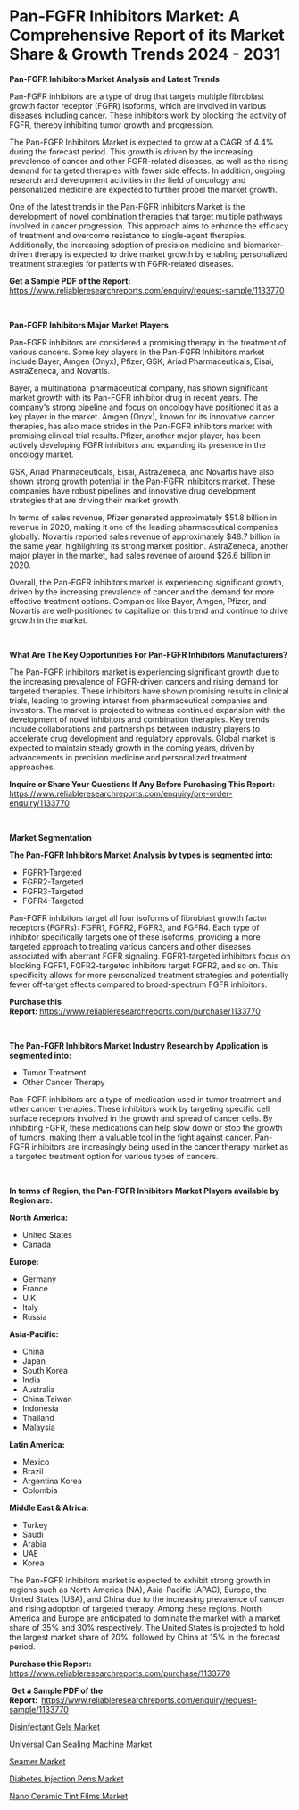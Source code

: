 <p><h1>Pan-FGFR Inhibitors Market: A Comprehensive Report of its Market Share & Growth Trends 2024 - 2031</h1></p><p><strong>Pan-FGFR Inhibitors Market Analysis and Latest Trends</strong></p>
<p><p>Pan-FGFR inhibitors are a type of drug that targets multiple fibroblast growth factor receptor (FGFR) isoforms, which are involved in various diseases including cancer. These inhibitors work by blocking the activity of FGFR, thereby inhibiting tumor growth and progression.</p><p>The Pan-FGFR Inhibitors Market is expected to grow at a CAGR of 4.4% during the forecast period. This growth is driven by the increasing prevalence of cancer and other FGFR-related diseases, as well as the rising demand for targeted therapies with fewer side effects. In addition, ongoing research and development activities in the field of oncology and personalized medicine are expected to further propel the market growth.</p><p>One of the latest trends in the Pan-FGFR Inhibitors Market is the development of novel combination therapies that target multiple pathways involved in cancer progression. This approach aims to enhance the efficacy of treatment and overcome resistance to single-agent therapies. Additionally, the increasing adoption of precision medicine and biomarker-driven therapy is expected to drive market growth by enabling personalized treatment strategies for patients with FGFR-related diseases.</p></p>
<p><strong>Get a Sample PDF of the Report:&nbsp;</strong> <a href="https://www.reliableresearchreports.com/enquiry/request-sample/1133770">https://www.reliableresearchreports.com/enquiry/request-sample/1133770</a></p>
<p>&nbsp;</p>
<p><strong>Pan-FGFR Inhibitors Major Market Players</strong></p>
<p><p>Pan-FGFR inhibitors are considered a promising therapy in the treatment of various cancers. Some key players in the Pan-FGFR Inhibitors market include Bayer, Amgen (Onyx), Pfizer, GSK, Ariad Pharmaceuticals, Eisai, AstraZeneca, and Novartis.</p><p>Bayer, a multinational pharmaceutical company, has shown significant market growth with its Pan-FGFR inhibitor drug in recent years. The company's strong pipeline and focus on oncology have positioned it as a key player in the market. Amgen (Onyx), known for its innovative cancer therapies, has also made strides in the Pan-FGFR inhibitors market with promising clinical trial results. Pfizer, another major player, has been actively developing FGFR inhibitors and expanding its presence in the oncology market.</p><p>GSK, Ariad Pharmaceuticals, Eisai, AstraZeneca, and Novartis have also shown strong growth potential in the Pan-FGFR inhibitors market. These companies have robust pipelines and innovative drug development strategies that are driving their market growth.</p><p>In terms of sales revenue, Pfizer generated approximately $51.8 billion in revenue in 2020, making it one of the leading pharmaceutical companies globally. Novartis reported sales revenue of approximately $48.7 billion in the same year, highlighting its strong market position. AstraZeneca, another major player in the market, had sales revenue of around $26.6 billion in 2020.</p><p>Overall, the Pan-FGFR inhibitors market is experiencing significant growth, driven by the increasing prevalence of cancer and the demand for more effective treatment options. Companies like Bayer, Amgen, Pfizer, and Novartis are well-positioned to capitalize on this trend and continue to drive growth in the market.</p></p>
<p>&nbsp;</p>
<p><strong>What Are The Key Opportunities For Pan-FGFR Inhibitors Manufacturers?</strong></p>
<p><p>The Pan-FGFR inhibitors market is experiencing significant growth due to the increasing prevalence of FGFR-driven cancers and rising demand for targeted therapies. These inhibitors have shown promising results in clinical trials, leading to growing interest from pharmaceutical companies and investors. The market is projected to witness continued expansion with the development of novel inhibitors and combination therapies. Key trends include collaborations and partnerships between industry players to accelerate drug development and regulatory approvals. Global market is expected to maintain steady growth in the coming years, driven by advancements in precision medicine and personalized treatment approaches.</p></p>
<p><strong>Inquire or Share Your Questions If Any Before Purchasing This Report:</strong> <a href="https://www.reliableresearchreports.com/enquiry/pre-order-enquiry/1133770">https://www.reliableresearchreports.com/enquiry/pre-order-enquiry/1133770</a></p>
<p>&nbsp;</p>
<p><strong>Market Segmentation</strong></p>
<p><strong>The Pan-FGFR Inhibitors Market Analysis by types is segmented into:</strong></p>
<p><ul><li>FGFR1-Targeted</li><li>FGFR2-Targeted</li><li>FGFR3-Targeted</li><li>FGFR4-Targeted</li></ul></p>
<p><p>Pan-FGFR inhibitors target all four isoforms of fibroblast growth factor receptors (FGFRs): FGFR1, FGFR2, FGFR3, and FGFR4. Each type of inhibitor specifically targets one of these isoforms, providing a more targeted approach to treating various cancers and other diseases associated with aberrant FGFR signaling. FGFR1-targeted inhibitors focus on blocking FGFR1, FGFR2-targeted inhibitors target FGFR2, and so on. This specificity allows for more personalized treatment strategies and potentially fewer off-target effects compared to broad-spectrum FGFR inhibitors.</p></p>
<p><strong>Purchase this Report:&nbsp;</strong><a href="https://www.reliableresearchreports.com/purchase/1133770">https://www.reliableresearchreports.com/purchase/1133770</a></p>
<p>&nbsp;</p>
<p><strong>The Pan-FGFR Inhibitors Market Industry Research by Application is segmented into:</strong></p>
<p><ul><li>Tumor Treatment</li><li>Other Cancer Therapy</li></ul></p>
<p><p>Pan-FGFR inhibitors are a type of medication used in tumor treatment and other cancer therapies. These inhibitors work by targeting specific cell surface receptors involved in the growth and spread of cancer cells. By inhibiting FGFR, these medications can help slow down or stop the growth of tumors, making them a valuable tool in the fight against cancer. Pan-FGFR inhibitors are increasingly being used in the cancer therapy market as a targeted treatment option for various types of cancers.</p></p>
<p>&nbsp;</p>
<p><strong>In terms of Region, the Pan-FGFR Inhibitors Market Players available by Region are:</strong></p>
<p>
    <p> <strong> North America: </strong>
        <ul>
            <li>United States</li>
            <li>Canada</li>
        </ul>
        </p> 
    <p> <strong> Europe: </strong>
        <ul>
            <li>Germany</li>
            <li>France</li>
            <li>U.K.</li>
            <li>Italy</li>
            <li>Russia</li>
        </ul>
        </p> 
    <p> <strong> Asia-Pacific: </strong>
        <ul>
            <li>China</li>
            <li>Japan</li>
            <li>South Korea</li>
            <li>India</li>
            <li>Australia</li>
            <li>China Taiwan</li>
            <li>Indonesia</li>
            <li>Thailand</li>
            <li>Malaysia</li>
        </ul>
        </p> 
    <p> <strong> Latin America: </strong>
        <ul>
            <li>Mexico</li>
            <li>Brazil</li>
            <li>Argentina Korea</li>
            <li>Colombia</li>
        </ul>
        </p> 
    <p> <strong> Middle East & Africa: </strong>
        <ul>
            <li>Turkey</li>
            <li>Saudi</li>
            <li>Arabia</li>
            <li>UAE</li>
            <li>Korea</li>
        </ul>
    </p>
    </p>
<p><p>The Pan-FGFR inhibitors market is expected to exhibit strong growth in regions such as North America (NA), Asia-Pacific (APAC), Europe, the United States (USA), and China due to the increasing prevalence of cancer and rising adoption of targeted therapy. Among these regions, North America and Europe are anticipated to dominate the market with a market share of 35% and 30% respectively. The United States is projected to hold the largest market share of 20%, followed by China at 15% in the forecast period.</p></p>
<p><strong>Purchase this Report: </strong><a href="https://www.reliableresearchreports.com/purchase/1133770">https://www.reliableresearchreports.com/purchase/1133770</a></p>
<p>&nbsp;<strong>Get a Sample PDF of the Report:&nbsp;&nbsp;</strong><a href="https://www.reliableresearchreports.com/enquiry/request-sample/1133770">https://www.reliableresearchreports.com/enquiry/request-sample/1133770</a></p>
<p><strong></strong></p>
<p><p><a href="https://medium.com/@katherineshort5445/disinfectant-gels-market-furnishes-information-on-market-share-market-trends-and-market-growth-93f9e34b3e50">Disinfectant Gels Market</a></p><p><a href="https://github.com/mahnoor2003/Market-Research-Report-List-3/blob/main/universal-can-sealing-machine-market.md">Universal Can Sealing Machine Market</a></p><p><a href="https://github.com/mohamedbakry57/Market-Research-Report-List-2/blob/main/seamer-market.md">Seamer Market</a></p><p><a href="https://medium.com/@katherineshort5445/diabetes-injection-pens-market-trends-forecast-and-competitive-analysis-to-2031-9cf5b872c634">Diabetes Injection Pens Market</a></p><p><a href="https://issuu.com/reportprime-2/docs/nano-ceramic-tint-films-market-size-2030.pptx">Nano Ceramic Tint Films Market</a></p></p>
